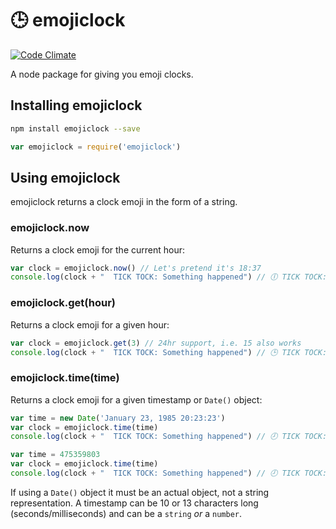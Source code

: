 # 🕒 emojiclock

[![Code Climate](https://codeclimate.com/github/nathanhornby/emojiclock/badges/gpa.svg)](https://codeclimate.com/github/nathanhornby/emojiclock)

A node package for giving you emoji clocks.

## Installing emojiclock
```bash
npm install emojiclock --save
```
```javascript
var emojiclock = require('emojiclock')
```

## Using emojiclock

emojiclock returns a clock emoji in the form of a string.

### emojiclock.now

Returns a clock emoji for the current hour:

```javascript
var clock = emojiclock.now() // Let's pretend it's 18:37
console.log(clock + "  TICK TOCK: Something happened") // 🕕 TICK TOCK: Something happened
```

### emojiclock.get(hour)

Returns a clock emoji for a given hour:

```javascript
var clock = emojiclock.get(3) // 24hr support, i.e. 15 also works
console.log(clock + "  TICK TOCK: Something happened") // 🕒 TICK TOCK: Something happened
```

### emojiclock.time(time)

Returns a clock emoji for a given timestamp or `Date()` object:

```javascript
var time = new Date('January 23, 1985 20:23:23')
var clock = emojiclock.time(time)
console.log(clock + "  TICK TOCK: Something happened") // 🕗 TICK TOCK: Something happened

var time = 475359803
var clock = emojiclock.time(time)
console.log(clock + "  TICK TOCK: Something happened") // 🕗 TICK TOCK: Something happened
```

If using a `Date()` object it must be an actual object, not a string representation. A timestamp can be 10 or 13 characters long (seconds/milliseconds) and can be a `string` *or* a `number`.
